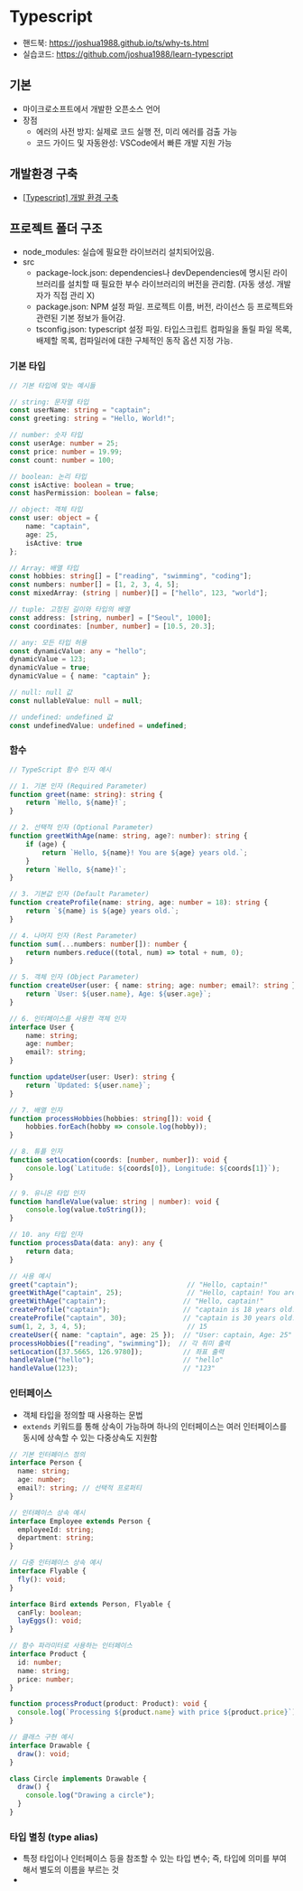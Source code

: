 # Typescript

- 핸드북: https://joshua1988.github.io/ts/why-ts.html
- 실습코드: https://github.com/joshua1988/learn-typescript

## 기본 
- 마이크로소프트에서 개발한 오픈소스 언어
- 장점
  - 에러의 사전 방지: 실제로 코드 실행 전, 미리 에러를 검출 가능
  - 코드 가이드 및 자동완성: VSCode에서 빠른 개발 지원 가능

## 개발환경 구축
- [ [Typescript] 개발 환경 구축 ](https://tango1202.github.io/typescript/typescript-config/)

## 프로젝트 폴더 구조
- node_modules: 실습에 필요한 라이브러리 설치되어있음. 
- src
  - package-lock.json: dependencies나 devDependencies에 명시된 라이브러리를 설치할 때 필요한 부수 라이브러리의 버전을 관리함. (자동 생성. 개발자가 직접 관리 X)
  - package.json: NPM 설정 파일. 프로젝트 이름, 버전, 라이선스 등 프로젝트와 관련된 기본 정보가 들어감. 
  - tsconfig.json: typescript 설정 파일. 타입스크립트 컴파일을 돌릴 파일 목록, 배제할 목록, 컴파일러에 대한 구체적인 동작 옵션 지정 가능.


### 기본 타입
```typescript
// 기본 타입에 맞는 예시들

// string: 문자열 타입
const userName: string = "captain";
const greeting: string = "Hello, World!";

// number: 숫자 타입
const userAge: number = 25;
const price: number = 19.99;
const count: number = 100;

// boolean: 논리 타입
const isActive: boolean = true;
const hasPermission: boolean = false;

// object: 객체 타입
const user: object = { 
    name: "captain", 
    age: 25,
    isActive: true 
};

// Array: 배열 타입
const hobbies: string[] = ["reading", "swimming", "coding"];
const numbers: number[] = [1, 2, 3, 4, 5];
const mixedArray: (string | number)[] = ["hello", 123, "world"];

// tuple: 고정된 길이와 타입의 배열
const address: [string, number] = ["Seoul", 1000];
const coordinates: [number, number] = [10.5, 20.3];

// any: 모든 타입 허용
const dynamicValue: any = "hello";
dynamicValue = 123;
dynamicValue = true;
dynamicValue = { name: "captain" };

// null: null 값
const nullableValue: null = null;

// undefined: undefined 값
const undefinedValue: undefined = undefined;
```

### 함수
```typescript
// TypeScript 함수 인자 예시

// 1. 기본 인자 (Required Parameter)
function greet(name: string): string {
    return `Hello, ${name}!`;
}

// 2. 선택적 인자 (Optional Parameter)
function greetWithAge(name: string, age?: number): string {
    if (age) {
        return `Hello, ${name}! You are ${age} years old.`;
    }
    return `Hello, ${name}!`;
}

// 3. 기본값 인자 (Default Parameter)
function createProfile(name: string, age: number = 18): string {
    return `${name} is ${age} years old.`;
}

// 4. 나머지 인자 (Rest Parameter)
function sum(...numbers: number[]): number {
    return numbers.reduce((total, num) => total + num, 0);
}

// 5. 객체 인자 (Object Parameter)
function createUser(user: { name: string; age: number; email?: string }): string {
    return `User: ${user.name}, Age: ${user.age}`;
}

// 6. 인터페이스를 사용한 객체 인자
interface User {
    name: string;
    age: number;
    email?: string;
}

function updateUser(user: User): string {
    return `Updated: ${user.name}`;
}

// 7. 배열 인자
function processHobbies(hobbies: string[]): void {
    hobbies.forEach(hobby => console.log(hobby));
}

// 8. 튜플 인자
function setLocation(coords: [number, number]): void {
    console.log(`Latitude: ${coords[0]}, Longitude: ${coords[1]}`);
}

// 9. 유니온 타입 인자
function handleValue(value: string | number): void {
    console.log(value.toString());
}

// 10. any 타입 인자
function processData(data: any): any {
    return data;
}

// 사용 예시
greet("captain");                           // "Hello, captain!"
greetWithAge("captain", 25);                // "Hello, captain! You are 25 years old."
greetWithAge("captain");                   // "Hello, captain!"
createProfile("captain");                  // "captain is 18 years old."
createProfile("captain", 30);              // "captain is 30 years old."
sum(1, 2, 3, 4, 5);                         // 15
createUser({ name: "captain", age: 25 });  // "User: captain, Age: 25"
processHobbies(["reading", "swimming"]);  // 각 취미 출력
setLocation([37.5665, 126.9780]);          // 좌표 출력
handleValue("hello");                      // "hello"
handleValue(123);                          // "123"
```

### 인터페이스
- 객체 타입을 정의할 때 사용하는 문법 
- `extends` 키워드를 통해 상속이 가능하며 하나의 인터페이스는 여러 인터페이스를 동시에 상속할 수 있는 다중상속도 지원함
```typescript
// 기본 인터페이스 정의
interface Person {
  name: string;
  age: number;
  email?: string; // 선택적 프로퍼티
}

// 인터페이스 상속 예시
interface Employee extends Person {
  employeeId: string;
  department: string;
}

// 다중 인터페이스 상속 예시
interface Flyable {
  fly(): void;
}

interface Bird extends Person, Flyable {
  canFly: boolean;
  layEggs(): void;
}

// 함수 파라미터로 사용하는 인터페이스
interface Product {
  id: number;
  name: string;
  price: number;
}

function processProduct(product: Product): void {
  console.log(`Processing ${product.name} with price ${product.price}`);
}

// 클래스 구현 예시
interface Drawable {
  draw(): void;
}

class Circle implements Drawable {
  draw() {
    console.log("Drawing a circle");
  }
}
```

### 타입 별칭 (type alias)
- 특정 타입이나 인터페이스 등을 참조할 수 있는 타입 변수; 즉, 타입에 의미를 부여해서 별도의 이름을 부르는 것
- 










